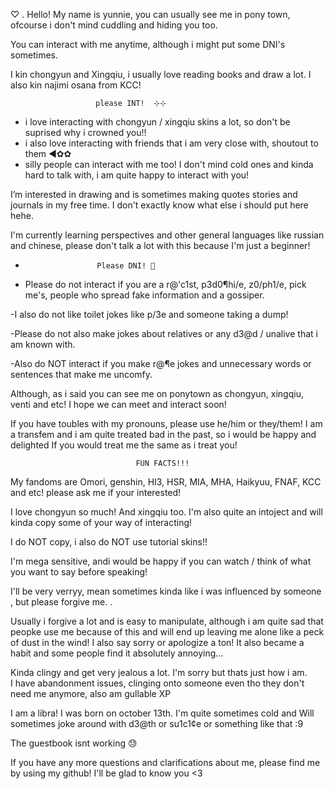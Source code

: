 ♡ . Hello! My name is yunnie, you can usually see me in pony town, 
ofcourse i don't mind cuddling and hiding you too. 

You can interact with me anytime, although i might put some DNI's sometimes.

I kin chongyun and Xingqiu, i usually love reading books and draw a lot. I also kin najimi osana from KCC! 

 		               please INT! 	⊹⊹
 - i love interacting with chongyun / xingqiu skins a lot, so don't be suprised why i crowned you!!
 - i also love interacting with friends that i am very close with, shoutout to them ◄✿✿
 - silly people can interact with me too! I don't mind cold ones and kinda hard to talk with, i am quite happy to interact with you! 
	

I’m interested in drawing and is sometimes making quotes stories and journals in my free time. 
I don't exactly know what else i should put here hehe.  


I'm currently learning perspectives and other general languages like russian and chinese, please don't talk a lot with this because I'm just a beginner!

-   		  	      Please DNI! 🙏
    		  	  
- Please do not interact if you are a r@'c1st, p3d0¶hi/e, z0/ph1/e, pick me's, people who spread fake information and a gossiper.

-I also do not like toilet jokes like p/3e and someone taking a dump! 

-Please do not also make jokes about relatives or any d3@d / unalive that i am known with. 

-Also do NOT interact if you make r@¶e jokes and unnecessary words or sentences that make me uncomfy. 

Although, as i said you can see me on ponytown as chongyun, xingqiu, venti and etc! I hope we can meet and interact soon! 

If you have toubles with my pronouns, please use he/him or they/them! I am a transfem and i am quite treated bad in the past, so i would be happy and delighted If you would treat me the same as i treat you! 


                                FUN FACTS!!! 

My fandoms are Omori, genshin, HI3, HSR, MIA, MHA, Haikyuu, FNAF, KCC and etc! please ask me if your interested! 

I love chongyun so much! And xingqiu too. I'm also quite an intoject and will kinda copy some of your way of interacting! 

I do NOT copy, i also do NOT use tutorial skins!! 

I'm mega sensitive, andi would be happy if you can watch / think of what you want to say before speaking! 

I'll be very verryy, mean sometimes kinda like i was influenced by someone , but please forgive me. . 

Usually i forgive a lot and is easy to manipulate, although i am quite sad that peopke use me because of this and will end up leaving me alone like a peck of dust in the wind! I also say sorry or apologize a ton! It also became a habit and some people find it absolutely annoying...

Kinda clingy and get very jealous a lot.  I'm sorry but thats just how i am.  
I have abandonment issues, clinging onto someone even tho they don't need me anymore, also am gullable XP

I am a libra! I was born on october 13th. I'm quite sometimes cold and Will sometimes joke around with d3@th or su1c1¢e or something like that :9 

The guestbook isnt working  😓

If you have any more questions and clarifications about me, please find me by using my github! I'll be glad to know you <3
